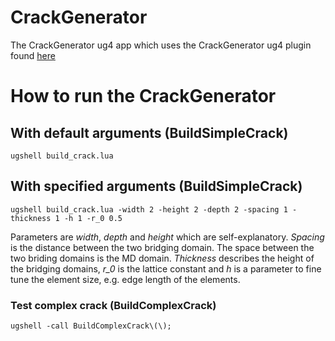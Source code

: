 # CrackGenerator
The CrackGenerator ug4 app which uses the CrackGenerator ug4 plugin found [here](https://github.com/NeuroBox3D/plugin_CrackGenerator)

# How to run the CrackGenerator
## With default arguments (BuildSimpleCrack)
`ugshell build_crack.lua`

## With specified arguments (BuildSimpleCrack)
`ugshell build_crack.lua -width 2 -height 2 -depth 2 -spacing 1 -thickness 1 -h 1 -r_0 0.5`

Parameters are *width*, *depth* and *height* which are self-explanatory. *Spacing* is the distance between the two bridging domain.
The space between the two briding domains is the MD domain. *Thickness* describes the height of the bridging domains, *r_0* is 
the lattice constant and *h* is a parameter to fine tune the element size, e.g. edge length of the elements.

### Test complex crack (BuildComplexCrack)
`ugshell -call BuildComplexCrack\(\);`
